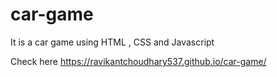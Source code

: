 # car-game
It is a car game using HTML , CSS and Javascript



Check here https://ravikantchoudhary537.github.io/car-game/
